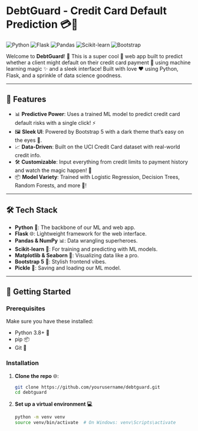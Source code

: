 # DebtGuard - Credit Card Default Prediction 💳🤑

![Python](https://img.shields.io/badge/Python-3.8+-blue.svg) ![Flask](https://img.shields.io/badge/Flask-2.0+-green.svg) ![Pandas](https://img.shields.io/badge/Pandas-1.3+-yellow.svg) ![Scikit-learn](https://img.shields.io/badge/Scikit--learn-1.0+-orange.svg) ![Bootstrap](https://img.shields.io/badge/Bootstrap-5.3+-purple.svg)

Welcome to **DebtGuard**! 🎉 This is a super cool 🌟 web app built to predict whether a client might default on their credit card payment 💸 using machine learning magic ✨ and a sleek interface! Built with love ❤️ using Python, Flask, and a sprinkle of data science goodness.

---

## 🌟 Features

- 📊 **Predictive Power**: Uses a trained ML model to predict credit card default risks with a single click! ⚡
- 🖼️ **Sleek UI**: Powered by Bootstrap 5 with a dark theme that’s easy on the eyes 👀.
- 📈 **Data-Driven**: Built on the UCI Credit Card dataset with real-world credit info.
- 🛠️ **Customizable**: Input everything from credit limits to payment history and watch the magic happen! 🎩
- 📦 **Model Variety**: Trained with Logistic Regression, Decision Trees, Random Forests, and more 🌳!

---

## 🛠️ Tech Stack

- **Python** 🐍: The backbone of our ML and web app.
- **Flask** 🌐: Lightweight framework for the web interface.
- **Pandas & NumPy** 📊: Data wrangling superheroes.
- **Scikit-learn** 🤖: For training and predicting with ML models.
- **Matplotlib & Seaborn** 🎨: Visualizing data like a pro.
- **Bootstrap 5** 🎨: Stylish frontend vibes.
- **Pickle** 🥒: Saving and loading our ML model.

---

## 🚀 Getting Started

### Prerequisites
Make sure you have these installed:
- Python 3.8+ 🐍
- pip 📦
- Git 🌿

### Installation
1. **Clone the repo** 🌐:
   ```bash
   git clone https://github.com/yourusername/debtguard.git
   cd debtguard
   ```
2. **Set up a virtual environment 💻**
   ```bash
   python -m venv venv
   source venv/bin/activate  # On Windows: venv\Scripts\activate
   ```
